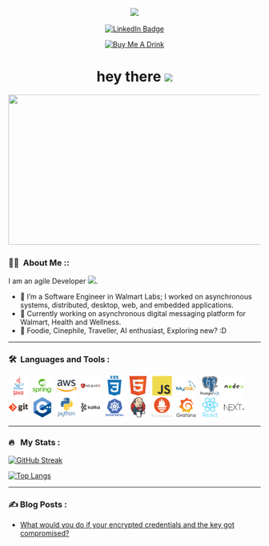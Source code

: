 
<p align="center"><img src="https://media.giphy.com/media/hX6zuSyNhaSiOukKUp/giphy.gif" width="100"/></p>
<p align="center">
<a href="https://www.linkedin.com/in/gk-dev"><img src="https://img.shields.io/badge/LinkedIn-blue?style=for-the-badge&logo=linkedin&logoColor=white" alt="LinkedIn Badge"></a>
</p>
<p align="center">
<a href="https://www.buymeacoffee.com/gokulgk" target="_blank"><img src="https://cdn.buymeacoffee.com/buttons/default-orange.png" alt="Buy Me A Drink" height="41" width="174"></a>
</p>


<h1 align="center">hey there <img src="https://media.giphy.com/media/hvRJCLFzcasrR4ia7z/giphy.gif" width="40"></h1>

<p align="center"><img src="https://media.giphy.com/media/ZVik7pBtu9dNS/giphy.gif" width="600" height="300"  /></p>

### :man_technologist: &nbsp;About Me ::

I am an agile Developer <img src="https://media.giphy.com/media/WUlplcMpOCEmTGBtBW/giphy.gif" width="30">.

- 🔭 I’m a Software Engineer in Walmart Labs; I worked on asynchronous systems, distributed, desktop, web, and embedded applications.
- 🌱 Currently working on asynchronous digital messaging platform for Walmart, Health and Wellness.
- 🌱 Foodie, Cinephile, Traveller, AI enthusiast, Exploring new? :D

---

### 🛠 &nbsp;Languages and Tools :

<p>
<img src="https://github.com/devicons/devicon/blob/master/icons/java/java-original-wordmark.svg" title="Java" alt="Java" width="40" height="40"/>&nbsp;
<img src="https://github.com/devicons/devicon/blob/master/icons/spring/spring-original-wordmark.svg" title="Spring" alt="Spring" width="40" height="40"/>&nbsp;
<img src="https://github.com/devicons/devicon/blob/master/icons/amazonwebservices/amazonwebservices-original-wordmark.svg" title="AWS" alt="AWS" width="40" height="40"/>&nbsp;
<img src="https://github.com/devicons/devicon/blob/master/icons/angularjs/angularjs-original-wordmark.svg"  title="Angular" alt="Angular" width="40" height="40"/>&nbsp;
<img src="https://github.com/devicons/devicon/blob/master/icons/css3/css3-plain-wordmark.svg"  title="CSS3" alt="CSS" width="40" height="40"/>&nbsp;
<img src="https://github.com/devicons/devicon/blob/master/icons/html5/html5-original.svg" title="HTML5" alt="HTML" width="40" height="40"/>&nbsp;
<img src="https://github.com/devicons/devicon/blob/master/icons/javascript/javascript-original.svg" title="JavaScript" alt="JavaScript" width="40" height="40"/>&nbsp;
<img src="https://github.com/devicons/devicon/blob/master/icons/mysql/mysql-original-wordmark.svg" title="MySQL"  alt="MySQL" width="40" height="40"/>&nbsp;
<img src="https://github.com/devicons/devicon/blob/master/icons/postgresql/postgresql-original-wordmark.svg" title="Postgresql"  alt="Postgresql" width="40" height="40"/>&nbsp;
<img src="https://github.com/devicons/devicon/blob/master/icons/nodejs/nodejs-original-wordmark.svg" title="NodeJS" alt="NodeJS" width="40" height="40"/>&nbsp;
<img src="https://github.com/devicons/devicon/blob/master/icons/git/git-original-wordmark.svg" title="Git" **alt="Git" width="40" height="40"/>&nbsp;
<img src="https://github.com/devicons/devicon/blob/master/icons/cplusplus/cplusplus-original.svg" title="C++" **alt="C++" width="40" height="40"/>&nbsp;
<img src="https://github.com/devicons/devicon/blob/master/icons/python/python-original-wordmark.svg" title="python" **alt="python" width="40" height="40"/>&nbsp;
<img src="https://github.com/devicons/devicon/blob/master/icons/apachekafka/apachekafka-original-wordmark.svg" title="kafka" **alt="kafka" width="40" height="40"/>&nbsp;
<img src="https://github.com/devicons/devicon/blob/master/icons/kubernetes/kubernetes-plain-wordmark.svg" title="k8s" **alt="k8s" width="40" height="40"/>&nbsp;
<img src="https://github.com/devicons/devicon/blob/master/icons/jenkins/jenkins-original.svg" title="jenkins" **alt="jenkins" width="40" height="40"/>&nbsp;
<img src="https://github.com/devicons/devicon/blob/master/icons/prometheus/prometheus-original-wordmark.svg" title="promethus" **alt="promethus" width="40" height="40"/>&nbsp;
<img src="https://github.com/devicons/devicon/blob/master/icons/grafana/grafana-original-wordmark.svg" title="grafana" **alt="grafana" width="40" height="40"/>&nbsp;
<img src="https://github.com/devicons/devicon/blob/master/icons/react/react-original-wordmark.svg" title="react" **alt="React" width="40" height="40"/>&nbsp;
<img src="https://github.com/devicons/devicon/blob/master/icons/nextjs/nextjs-original-wordmark.svg" title="NextJs" **alt="NextJs" width="40" height="40"/>&nbsp;
</p>

---

### 🔥 &nbsp; My Stats :
[![GitHub Streak](http://github-readme-streak-stats.herokuapp.com?user=GKcodebase&theme=dark&background=000000)](https://git.io/streak-stats)

[![Top Langs](https://github-readme-stats.vercel.app/api/top-langs/?username=GKcodebase&layout=compact&theme=vision-friendly-dark)](https://github.com/anuraghazra/github-readme-stats)

---

### ✍️ Blog Posts : 
- [What would you do if your encrypted credentials and the key got compromised?](https://dev.to/gokul_gk/what-would-you-do-if-your-encrypted-credentials-and-the-key-got-compromised-27oh)

